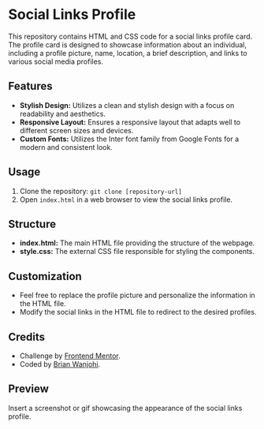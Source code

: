 # Social Links Profile

This repository contains HTML and CSS code for a social links profile card. The profile card is designed to showcase information about an individual, including a profile picture, name, location, a brief description, and links to various social media profiles.

## Features

- **Stylish Design:** Utilizes a clean and stylish design with a focus on readability and aesthetics.
- **Responsive Layout:** Ensures a responsive layout that adapts well to different screen sizes and devices.
- **Custom Fonts:** Utilizes the Inter font family from Google Fonts for a modern and consistent look.

## Usage

1. Clone the repository: `git clone [repository-url]`
2. Open `index.html` in a web browser to view the social links profile.

## Structure

- **index.html:** The main HTML file providing the structure of the webpage.
- **style.css:** The external CSS file responsible for styling the components.

## Customization

- Feel free to replace the profile picture and personalize the information in the HTML file.
- Modify the social links in the HTML file to redirect to the desired profiles.

## Credits

- Challenge by [Frontend Mentor](https://www.frontendmentor.io?ref=challenge).
- Coded by [Brian Wanjohi](https://github.com/salvator-del).

## Preview

Insert a screenshot or gif showcasing the appearance of the social links profile.